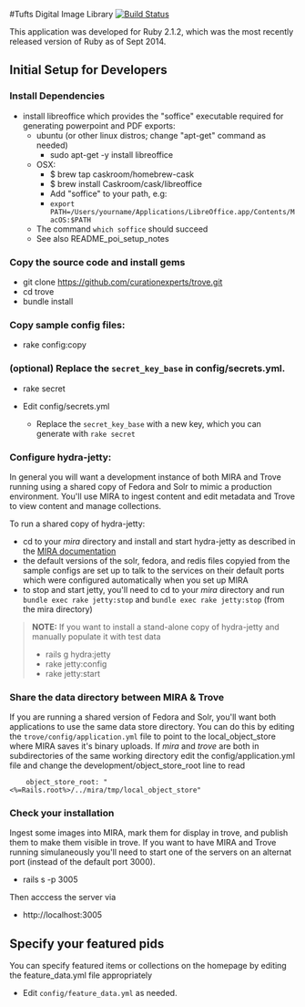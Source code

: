 #Tufts Digital Image Library
[![Build Status](https://travis-ci.org/curationexperts/trove.svg?branch=master)](https://travis-ci.org/curationexperts/trove)

This application was developed for Ruby 2.1.2, which was the most recently released version of Ruby as of Sept 2014.


## Initial Setup for Developers

### Install Dependencies
* install libreoffice which provides the "soffice" executable required for generating powerpoint and PDF exports:
    * ubuntu (or other linux distros; change "apt-get" command as needed)
        * sudo apt-get -y install libreoffice
    * OSX:
        * $ brew tap caskroom/homebrew-cask
        * $ brew install Caskroom/cask/libreoffice
        * Add "soffice" to your path, e.g:
        * ```export PATH=/Users/yourname/Applications/LibreOffice.app/Contents/MacOS:$PATH```
    * The command ```which soffice``` should succeed
    * See also README_poi_setup_notes

### Copy the source code and install gems
* git clone https://github.com/curationexperts/trove.git
* cd trove
* bundle install

### Copy sample config files:
* rake config:copy

### (optional) Replace the ```secret_key_base``` in config/secrets.yml.
* rake secret

* Edit config/secrets.yml
  * Replace the ```secret_key_base``` with a new key, which you can generate with ```rake secret```


### Configure hydra-jetty:
In general you will want a development instance of both MIRA and Trove running using a shared copy of Fedora and Solr to mimic a production environment.  You'll use MIRA to ingest content and edit metadata and Trove to view content and manage collections.

To run a shared copy of hydra-jetty:

* cd to your *mira* directory and install and start hydra-jetty as described in the [MIRA documentation](https://github.com/curationexperts/mira#initial-setup)
* the default versions of the solr, fedora, and redis files copyied from the sample configs are set up to talk to the services on their default ports which were configured automatically when you set up MIRA
* to stop and start jetty, you'll need to cd to your *mira* directory and run `bundle exec rake jetty:stop` and `bundle exec rake jetty:stop` (from the mira directory)

> **NOTE:** If you want to install a stand-alone copy of hydra-jetty and manually populate it with test data
> * rails g hydra:jetty
> * rake jetty:config
> * rake jetty:start

### Share the data directory between MIRA & Trove
If you are running a shared version of Fedora and Solr, you'll want both applications to use the same data store directory.  You can do this by editing the `trove/config/application.yml` file to point to the local_object_store where MIRA saves it's binary uploads.  If *mira* and *trove* are both in subdirectories of the same working directory edit the config/application.yml file and change the development/object_store_root line to read 
```
    object_store_root: "<%=Rails.root%>/../mira/tmp/local_object_store"
```

### Check your installation
Ingest some images into MIRA, mark them for display in trove, and publish them to make them visible in trove.  If you want to have MIRA and Trove running simulaneously you'll need to start one of the servers on an alternat port (instead of the default port 3000).

* rails s -p 3005

Then acccess the server via

* http://localhost:3005

## Specify your featured pids
You can specify featured items or collections on the homepage by editing the feature_data.yml file appropriately

* Edit `config/feature_data.yml` as needed.
